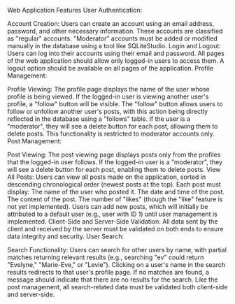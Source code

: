 Web Application Features
User Authentication:

Account Creation:
Users can create an account using an email address, password, and other necessary information.
These accounts are classified as "regular" accounts.
"Moderator" accounts must be added or modified manually in the database using a tool like SQLiteStudio.
Login and Logout:
Users can log into their accounts using their email and password.
All pages of the web application should allow only logged-in users to access them.
A logout option should be available on all pages of the application.
Profile Management:

Profile Viewing:
The profile page displays the name of the user whose profile is being viewed.
If the logged-in user is viewing another user's profile, a "follow" button will be visible.
The "follow" button allows users to follow or unfollow another user's posts, with this action being directly reflected in the database using a "follows" table.
If the user is a "moderator", they will see a delete button for each post, allowing them to delete posts. This functionality is restricted to moderator accounts only.
Post Management:

Post Viewing:
The post viewing page displays posts only from the profiles that the logged-in user follows.
If the logged-in user is a "moderator", they will see a delete button for each post, enabling them to delete posts.
View All Posts:
Users can view all posts made on the application, sorted in descending chronological order (newest posts at the top).
Each post must display:
The name of the user who posted it.
The date and time of the post.
The content of the post.
The number of "likes" (though the "like" feature is not yet implemented).
Users can add new posts, which will initially be attributed to a default user (e.g., user with ID 1) until user management is implemented.
Client-Side and Server-Side Validation:
All data sent by the client and received by the server must be validated on both ends to ensure data integrity and security.
User Search:

Search Functionality:
Users can search for other users by name, with partial matches returning relevant results (e.g., searching "ev" could return "Evelyne," "Marie-Eve," or "Levie").
Clicking on a user's name in the search results redirects to that user's profile page.
If no matches are found, a message should indicate that there are no results for the search.
Like the post management, all search-related data must be validated both client-side and server-side.
